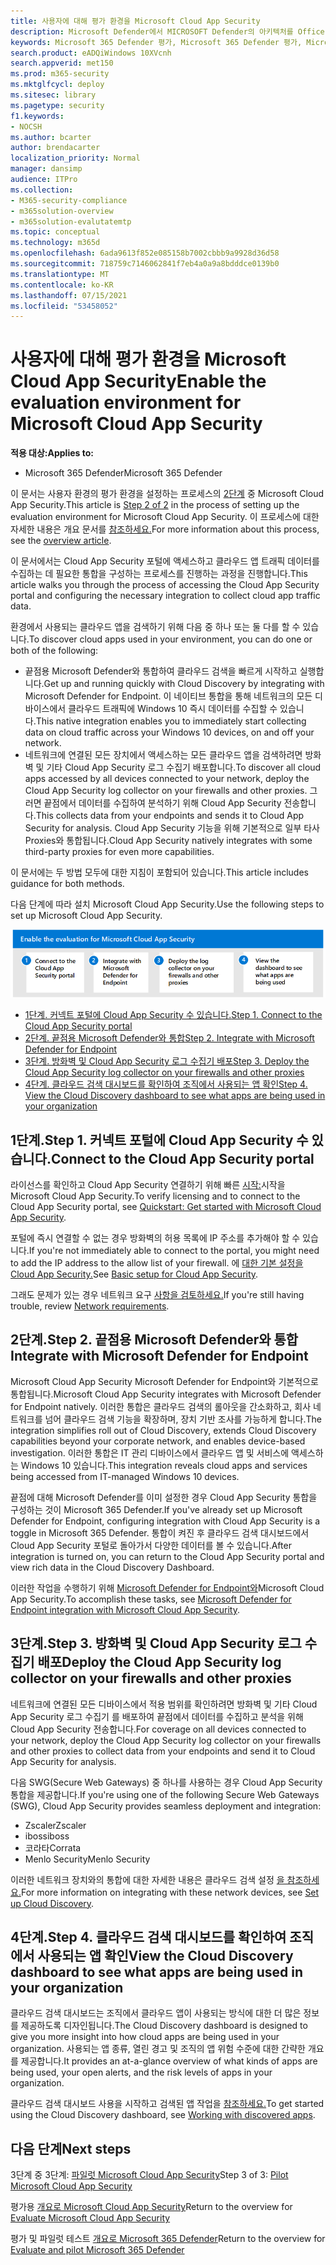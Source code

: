 ```yaml
---
title: 사용자에 대해 평가 환경을 Microsoft Cloud App Security
description: Microsoft Defender에서 MICROSOFT Defender의 아키텍처를 Office 365 제품 간의 상호 작용을 Microsoft 365 Defender 이해합니다.
keywords: Microsoft 365 Defender 평가, Microsoft 365 Defender 평가, Microsoft 365 Defender Microsoft 365 Defender 평가 랩, Microsoft 365 Defender 파일럿, 사이버 보안, 고급 영구 위협, 엔터프라이즈 보안, 장치, 장치, ID, 사용자, 데이터, 응용 프로그램, 인시던트, 자동화된 조사 및 수정, 고급 헌팅
search.product: eADQiWindows 10XVcnh
search.appverid: met150
ms.prod: m365-security
ms.mktglfcycl: deploy
ms.sitesec: library
ms.pagetype: security
f1.keywords:
- NOCSH
ms.author: bcarter
author: brendacarter
localization_priority: Normal
manager: dansimp
audience: ITPro
ms.collection:
- M365-security-compliance
- m365solution-overview
- m365solution-evalutatemtp
ms.topic: conceptual
ms.technology: m365d
ms.openlocfilehash: 6ada9613f852e085158b7002cbbb9a9928d36d58
ms.sourcegitcommit: 718759c7146062841f7eb4a0a9a8bdddce0139b0
ms.translationtype: MT
ms.contentlocale: ko-KR
ms.lasthandoff: 07/15/2021
ms.locfileid: "53458052"
---
```

# <a name="enable-the-evaluation-environment-for-microsoft-cloud-app-security"></a><span data-ttu-id="84e65-104">사용자에 대해 평가 환경을 Microsoft Cloud App Security</span><span class="sxs-lookup"><span data-stu-id="84e65-104">Enable the evaluation environment for Microsoft Cloud App Security</span></span>


<span data-ttu-id="84e65-105">**적용 대상:**</span><span class="sxs-lookup"><span data-stu-id="84e65-105">**Applies to:**</span></span>

- <span data-ttu-id="84e65-106">Microsoft 365 Defender</span><span class="sxs-lookup"><span data-stu-id="84e65-106">Microsoft 365 Defender</span></span>

<span data-ttu-id="84e65-107">이 문서는 사용자 환경의 평가 환경을 설정하는 프로세스의 [2단계](eval-defender-mcas-overview.md) 중 Microsoft Cloud App Security.</span><span class="sxs-lookup"><span data-stu-id="84e65-107">This article is [Step 2 of 2](eval-defender-mcas-overview.md) in the process of setting up the evaluation environment for Microsoft Cloud App Security.</span></span> <span data-ttu-id="84e65-108">이 프로세스에 대한 자세한 내용은 개요 문서를 [참조하세요.](eval-defender-mcas-overview.md)</span><span class="sxs-lookup"><span data-stu-id="84e65-108">For more information about this process, see the [overview article](eval-defender-mcas-overview.md).</span></span>

<span data-ttu-id="84e65-109">이 문서에서는 Cloud App Security 포털에 액세스하고 클라우드 앱 트래픽 데이터를 수집하는 데 필요한 통합을 구성하는 프로세스를 진행하는 과정을 진행합니다.</span><span class="sxs-lookup"><span data-stu-id="84e65-109">This article walks you through the process of accessing the Cloud App Security portal and configuring the necessary integration to collect cloud app traffic data.</span></span>

<span data-ttu-id="84e65-110">환경에서 사용되는 클라우드 앱을 검색하기 위해 다음 중 하나 또는 둘 다를 할 수 있습니다.</span><span class="sxs-lookup"><span data-stu-id="84e65-110">To discover cloud apps used in your environment, you can do one or both of the following:</span></span>

- <span data-ttu-id="84e65-111">끝점용 Microsoft Defender와 통합하여 클라우드 검색을 빠르게 시작하고 실행합니다.</span><span class="sxs-lookup"><span data-stu-id="84e65-111">Get up and running quickly with Cloud Discovery by integrating with Microsoft Defender for Endpoint.</span></span> <span data-ttu-id="84e65-112">이 네이티브 통합을 통해 네트워크의 모든 디바이스에서 클라우드 트래픽에 Windows 10 즉시 데이터를 수집할 수 있습니다.</span><span class="sxs-lookup"><span data-stu-id="84e65-112">This native integration enables you to immediately start collecting data on cloud traffic across your Windows 10 devices, on and off your network.</span></span>
- <span data-ttu-id="84e65-113">네트워크에 연결된 모든 장치에서 액세스하는 모든 클라우드 앱을 검색하려면 방화벽 및 기타 Cloud App Security 로그 수집기 배포합니다.</span><span class="sxs-lookup"><span data-stu-id="84e65-113">To discover all cloud apps accessed by all devices connected to your network, deploy the Cloud App Security log collector on your firewalls and other proxies.</span></span> <span data-ttu-id="84e65-114">그러면 끝점에서 데이터를 수집하여 분석하기 위해 Cloud App Security 전송합니다.</span><span class="sxs-lookup"><span data-stu-id="84e65-114">This collects data from your endpoints and sends it to Cloud App Security for analysis.</span></span> <span data-ttu-id="84e65-115">Cloud App Security 기능을 위해 기본적으로 일부 타사 Proxies와 통합됩니다.</span><span class="sxs-lookup"><span data-stu-id="84e65-115">Cloud App Security natively integrates with some third-party proxies for even more capabilities.</span></span>

<span data-ttu-id="84e65-116">이 문서에는 두 방법 모두에 대한 지침이 포함되어 있습니다.</span><span class="sxs-lookup"><span data-stu-id="84e65-116">This article includes guidance for both methods.</span></span>

<span data-ttu-id="84e65-117">다음 단계에 따라 설치 Microsoft Cloud App Security.</span><span class="sxs-lookup"><span data-stu-id="84e65-117">Use the following steps to set up Microsoft Cloud App Security.</span></span>

![Microsoft Defender 평가 환경에서 Microsoft Microsoft Cloud App Security 사용하도록 설정하는 단계](../../media/defender/m365-defender-mcas-eval-enable-steps.png)

- [<span data-ttu-id="84e65-119">1단계. 커넥트 포털에 Cloud App Security 수 있습니다.</span><span class="sxs-lookup"><span data-stu-id="84e65-119">Step 1. Connect to the Cloud App Security portal</span></span>](#step-1-connect-to-the-cloud-app-security-portal)
- [<span data-ttu-id="84e65-120">2단계. 끝점용 Microsoft Defender와 통합</span><span class="sxs-lookup"><span data-stu-id="84e65-120">Step 2. Integrate with Microsoft Defender for Endpoint</span></span>](#step-2-integrate-with-microsoft-defender-for-endpoint)
- [<span data-ttu-id="84e65-121">3단계. 방화벽 및 Cloud App Security 로그 수집기 배포</span><span class="sxs-lookup"><span data-stu-id="84e65-121">Step 3. Deploy the Cloud App Security log collector on your firewalls and other proxies</span></span>](#step-3-deploy-the-cloud-app-security-log-collector-on-your-firewalls-and-other-proxies)
- [<span data-ttu-id="84e65-122">4단계. 클라우드 검색 대시보드를 확인하여 조직에서 사용되는 앱 확인</span><span class="sxs-lookup"><span data-stu-id="84e65-122">Step 4. View the Cloud Discovery dashboard to see what apps are being used in your organization</span></span>](#step-4-view-the-cloud-discovery-dashboard-to-see-what-apps-are-being-used-in-your-organization)

## <a name="step-1-connect-to-the-cloud-app-security-portal"></a><span data-ttu-id="84e65-123">1단계.</span><span class="sxs-lookup"><span data-stu-id="84e65-123">Step 1.</span></span> <span data-ttu-id="84e65-124">커넥트 포털에 Cloud App Security 수 있습니다.</span><span class="sxs-lookup"><span data-stu-id="84e65-124">Connect to the Cloud App Security portal</span></span>

<span data-ttu-id="84e65-125">라이선스를 확인하고 Cloud App Security 연결하기 위해 빠른 [시작:](/cloud-app-security/getting-started-with-cloud-app-security)시작을 Microsoft Cloud App Security.</span><span class="sxs-lookup"><span data-stu-id="84e65-125">To verify licensing and to connect to the Cloud App Security portal, see [Quickstart: Get started with Microsoft Cloud App Security](/cloud-app-security/getting-started-with-cloud-app-security).</span></span> 

<span data-ttu-id="84e65-126">포털에 즉시 연결할 수 없는 경우 방화벽의 허용 목록에 IP 주소를 추가해야 할 수 있습니다.</span><span class="sxs-lookup"><span data-stu-id="84e65-126">If you're not immediately able to connect to the portal, you might need to add the IP address to the allow list of your firewall.</span></span> <span data-ttu-id="84e65-127">에 [대한 기본 설정을 Cloud App Security.](/cloud-app-security/general-setup)</span><span class="sxs-lookup"><span data-stu-id="84e65-127">See [Basic setup for Cloud App Security](/cloud-app-security/general-setup).</span></span>

<span data-ttu-id="84e65-128">그래도 문제가 있는 경우 네트워크 요구 [사항을 검토하세요.](/cloud-app-security/network-requirements)</span><span class="sxs-lookup"><span data-stu-id="84e65-128">If you're still having trouble, review [Network requirements](/cloud-app-security/network-requirements).</span></span>

## <a name="step-2-integrate-with-microsoft-defender-for-endpoint"></a><span data-ttu-id="84e65-129">2단계.</span><span class="sxs-lookup"><span data-stu-id="84e65-129">Step 2.</span></span> <span data-ttu-id="84e65-130">끝점용 Microsoft Defender와 통합</span><span class="sxs-lookup"><span data-stu-id="84e65-130">Integrate with Microsoft Defender for Endpoint</span></span>

<span data-ttu-id="84e65-131">Microsoft Cloud App Security Microsoft Defender for Endpoint와 기본적으로 통합됩니다.</span><span class="sxs-lookup"><span data-stu-id="84e65-131">Microsoft Cloud App Security integrates with Microsoft Defender for Endpoint natively.</span></span> <span data-ttu-id="84e65-132">이러한 통합은 클라우드 검색의 롤아웃을 간소화하고, 회사 네트워크를 넘어 클라우드 검색 기능을 확장하며, 장치 기반 조사를 가능하게 합니다.</span><span class="sxs-lookup"><span data-stu-id="84e65-132">The integration simplifies roll out of Cloud Discovery, extends Cloud Discovery capabilities beyond your corporate network, and enables device-based investigation.</span></span> <span data-ttu-id="84e65-133">이러한 통합은 IT 관리 디바이스에서 클라우드 앱 및 서비스에 액세스하는 Windows 10 있습니다.</span><span class="sxs-lookup"><span data-stu-id="84e65-133">This integration reveals cloud apps and services being accessed from IT-managed Windows 10 devices.</span></span> 

<span data-ttu-id="84e65-134">끝점에 대해 Microsoft Defender를 이미 설정한 경우 Cloud App Security 통합을 구성하는 것이 Microsoft 365 Defender.</span><span class="sxs-lookup"><span data-stu-id="84e65-134">If you've already set up Microsoft Defender for Endpoint, configuring integration with Cloud App Security is a toggle in Microsoft 365 Defender.</span></span> <span data-ttu-id="84e65-135">통합이 켜진 후 클라우드 검색 대시보드에서 Cloud App Security 포털로 돌아가서 다양한 데이터를 볼 수 있습니다.</span><span class="sxs-lookup"><span data-stu-id="84e65-135">After integration is turned on, you can return to the Cloud App Security portal and view rich data in the Cloud Discovery Dashboard.</span></span>

<span data-ttu-id="84e65-136">이러한 작업을 수행하기 위해 [Microsoft Defender for Endpoint와](/cloud-app-security/mde-integration)Microsoft Cloud App Security.</span><span class="sxs-lookup"><span data-stu-id="84e65-136">To accomplish these tasks, see [Microsoft Defender for Endpoint integration with Microsoft Cloud App Security](/cloud-app-security/mde-integration).</span></span> 

## <a name="step-3-deploy-the-cloud-app-security-log-collector-on-your-firewalls-and-other-proxies"></a><span data-ttu-id="84e65-137">3단계.</span><span class="sxs-lookup"><span data-stu-id="84e65-137">Step 3.</span></span> <span data-ttu-id="84e65-138">방화벽 및 Cloud App Security 로그 수집기 배포</span><span class="sxs-lookup"><span data-stu-id="84e65-138">Deploy the Cloud App Security log collector on your firewalls and other proxies</span></span>

<span data-ttu-id="84e65-139">네트워크에 연결된 모든 디바이스에서 적용 범위를 확인하려면 방화벽 및 기타 Cloud App Security 로그 수집기 를 배포하여 끝점에서 데이터를 수집하고 분석을 위해 Cloud App Security 전송합니다.</span><span class="sxs-lookup"><span data-stu-id="84e65-139">For coverage on all devices connected to your network, deploy the Cloud App Security log collector on your firewalls and other proxies to collect data from your endpoints and send it to Cloud App Security for analysis.</span></span> 

<span data-ttu-id="84e65-140">다음 SWG(Secure Web Gateways) 중 하나를 사용하는 경우 Cloud App Security 통합을 제공합니다.</span><span class="sxs-lookup"><span data-stu-id="84e65-140">If you're using one of the following Secure Web Gateways (SWG), Cloud App Security provides seamless deployment and integration:</span></span>
- <span data-ttu-id="84e65-141">Zscaler</span><span class="sxs-lookup"><span data-stu-id="84e65-141">Zscaler</span></span>
- <span data-ttu-id="84e65-142">iboss</span><span class="sxs-lookup"><span data-stu-id="84e65-142">iboss</span></span>
- <span data-ttu-id="84e65-143">코라타</span><span class="sxs-lookup"><span data-stu-id="84e65-143">Corrata</span></span>
- <span data-ttu-id="84e65-144">Menlo Security</span><span class="sxs-lookup"><span data-stu-id="84e65-144">Menlo Security</span></span>

<span data-ttu-id="84e65-145">이러한 네트워크 장치와의 통합에 대한 자세한 내용은 클라우드 검색 설정 [을 참조하세요.](/cloud-app-security/set-up-cloud-discovery)</span><span class="sxs-lookup"><span data-stu-id="84e65-145">For more information on integrating with these network devices, see [Set up Cloud Discovery](/cloud-app-security/set-up-cloud-discovery).</span></span> 
## <a name="step-4-view-the-cloud-discovery-dashboard-to-see-what-apps-are-being-used-in-your-organization"></a><span data-ttu-id="84e65-146">4단계.</span><span class="sxs-lookup"><span data-stu-id="84e65-146">Step 4.</span></span> <span data-ttu-id="84e65-147">클라우드 검색 대시보드를 확인하여 조직에서 사용되는 앱 확인</span><span class="sxs-lookup"><span data-stu-id="84e65-147">View the Cloud Discovery dashboard to see what apps are being used in your organization</span></span>

<span data-ttu-id="84e65-148">클라우드 검색 대시보드는 조직에서 클라우드 앱이 사용되는 방식에 대한 더 많은 정보를 제공하도록 디자인됩니다.</span><span class="sxs-lookup"><span data-stu-id="84e65-148">The Cloud Discovery dashboard is designed to give you more insight into how cloud apps are being used in your organization.</span></span> <span data-ttu-id="84e65-149">사용되는 앱 종류, 열린 경고 및 조직의 앱 위험 수준에 대한 간략한 개요를 제공합니다.</span><span class="sxs-lookup"><span data-stu-id="84e65-149">It provides an at-a-glance overview of what kinds of apps are being used, your open alerts, and the risk levels of apps in your organization.</span></span> 

<span data-ttu-id="84e65-150">클라우드 검색 대시보드 사용을 시작하고 검색된 앱 작업을 [참조하세요.](/cloud-app-security/discovered-apps)</span><span class="sxs-lookup"><span data-stu-id="84e65-150">To get started using the Cloud Discovery dashboard, see [Working with discovered apps](/cloud-app-security/discovered-apps).</span></span>

## <a name="next-steps"></a><span data-ttu-id="84e65-151">다음 단계</span><span class="sxs-lookup"><span data-stu-id="84e65-151">Next steps</span></span>

<span data-ttu-id="84e65-152">3단계 중 3단계: [파일럿 Microsoft Cloud App Security](eval-defender-mcas-pilot.md)</span><span class="sxs-lookup"><span data-stu-id="84e65-152">Step 3 of 3: [Pilot Microsoft Cloud App Security](eval-defender-mcas-pilot.md)</span></span>

<span data-ttu-id="84e65-153">평가용 [개요로 Microsoft Cloud App Security](eval-defender-mcas-overview.md)</span><span class="sxs-lookup"><span data-stu-id="84e65-153">Return to the overview for [Evaluate Microsoft Cloud App Security](eval-defender-mcas-overview.md)</span></span>

<span data-ttu-id="84e65-154">평가 및 파일럿 테스트 [개요로 Microsoft 365 Defender](eval-overview.md)</span><span class="sxs-lookup"><span data-stu-id="84e65-154">Return to the overview for [Evaluate and pilot Microsoft 365 Defender](eval-overview.md)</span></span>